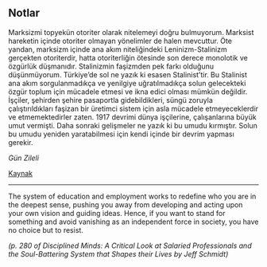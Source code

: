 ## Notlar

Marksizmi topyekün otoriter olarak nitelemeyi doğru bulmuyorum. Marksist
hareketin içinde otoriter olmayan yönelimler de halen mevcuttur. Öte yandan,
marksizm içinde ana akım niteliğindeki Leninizm-Stalinizm gerçekten otoriterdir,
hatta otoriterliğin ötesinde son derece monolotik ve özgürlük
düşmanıdır. Stalinizmin faşizmden pek farkı olduğunu düşünmüyorum. Türkiye’de
sol ne yazık ki esasen Stalinist’tir. Bu Stalinist ana akım sorgulanmadıkça ve
yenilgiye uğratılmadıkça solun gelecekteki özgür toplum için mücadele etmesi ve
ikna edici olması mümkün değildir. İşçiler, şehirden şehire pasaportla
gidebildikleri, süngü zoruyla çalıştırıldıkları faşizan bir üretimci sistem için
asla mücadele etmeyeceklerdir ve etmemektedirler zaten. 1917 devrimi dünya
işçilerine, çalışanlarına büyük umut vermişti. Daha sonraki gelişmeler ne yazık
ki bu umudu kırmıştır. Solun bu umudu yeniden yaratabilmesi için kendi içinde
bir devrim yapması gerekir.

*Gün Zileli*

[Kaynak](http://www.futuristika.org/turkiyede-bir-anarsizm-hayaleti-dolasiyor/)

---

The system of education and employment works to redefine who you are in the
deepest sense, pushing you away from developing and acting upon your own vision
and guiding ideas. Hence, if you want to stand for something and avoid vanishing
as an independent force in society, you have no choice but to resist.

*(p. 280 of Disciplined Minds: A Critical Look at Salaried Professionals and the
Soul-Battering System that Shapes their Lives by Jeff Schmidt)*
